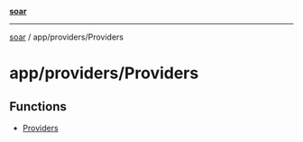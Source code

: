 [**soar**](../../../README.md)

***

[soar](../../../modules.md) / app/providers/Providers

# app/providers/Providers

## Functions

- [Providers](functions/Providers.md)
